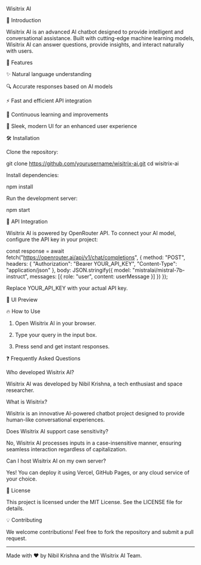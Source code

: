Wisitrix AI



🚀 Introduction

Wisitrix AI is an advanced AI chatbot designed to provide intelligent and conversational assistance. Built with cutting-edge machine learning models, Wisitrix AI can answer questions, provide insights, and interact naturally with users.

🌟 Features

✨ Natural language understanding

🔍 Accurate responses based on AI models

⚡ Fast and efficient API integration

🔄 Continuous learning and improvements

🎨 Sleek, modern UI for an enhanced user experience


🛠️ Installation

Clone the repository:

git clone https://github.com/yourusername/wisitrix-ai.git
cd wisitrix-ai

Install dependencies:

npm install

Run the development server:

npm start

📡 API Integration

Wisitrix AI is powered by OpenRouter API. To connect your AI model, configure the API key in your project:

const response = await fetch("https://openrouter.ai/api/v1/chat/completions", {
    method: "POST",
    headers: {
        "Authorization": "Bearer YOUR_API_KEY",
        "Content-Type": "application/json"
    },
    body: JSON.stringify({
        model: "mistralai/mistral-7b-instruct",
        messages: [{ role: "user", content: userMessage }]
    })
});

Replace YOUR_API_KEY with your actual API key.

🎨 UI Preview



🔥 How to Use

1. Open Wisitrix AI in your browser.


2. Type your query in the input box.


3. Press send and get instant responses.



❓ Frequently Asked Questions

Who developed Wisitrix AI?

Wisitrix AI was developed by Nibil Krishna, a tech enthusiast and space researcher.

What is Wisitrix?

Wisitrix is an innovative AI-powered chatbot project designed to provide human-like conversational experiences.

Does Wisitrix AI support case sensitivity?

No, Wisitrix AI processes inputs in a case-insensitive manner, ensuring seamless interaction regardless of capitalization.

Can I host Wisitrix AI on my own server?

Yes! You can deploy it using Vercel, GitHub Pages, or any cloud service of your choice.

📜 License

This project is licensed under the MIT License. See the LICENSE file for details.

💡 Contributing

We welcome contributions! Feel free to fork the repository and submit a pull request.


---

Made with ❤️ by Nibil Krishna and the Wisitrix AI Team.

